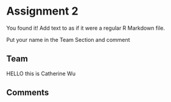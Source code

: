 # Assignment 2

You found it!  Add text to as if it were a regular R Markdown file.

Put your name in the Team Section and comment

## Team
HELLO this is Catherine Wu

## Comments
